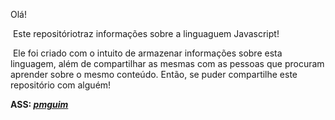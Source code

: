 Olá!

​	Este repositóriotraz informações sobre a linguaguem Javascript!

​	Ele foi criado com o intuito de armazenar informações sobre esta linguagem, além de compartilhar as mesmas com as pessoas que procuram aprender sobre o mesmo conteúdo. Então, se puder compartilhe este repositório com alguém!

<b>ASS: <u>*pmguim*</u></b>